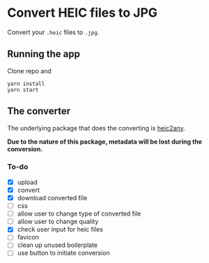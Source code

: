 # Convert HEIC files to JPG

Convert your `.heic` files to `.jpg`.

## Running the app

Clone repo and
```
yarn install
yarn start
```

## The converter
The underlying package that does the converting is [heic2any](https://github.com/alexcorvi/heic2any).

**Due to the nature of this package, metadata will be lost during the conversion.**

### To-do
- [x] upload
- [x] convert
- [x] download converted file
- [ ] css
- [ ] allow user to change type of converted file
- [ ] allow user to change quality
- [x] check user input for heic files
- [ ] favicon
- [ ] clean up unused boilerplate
- [ ] use button to initiate conversion
